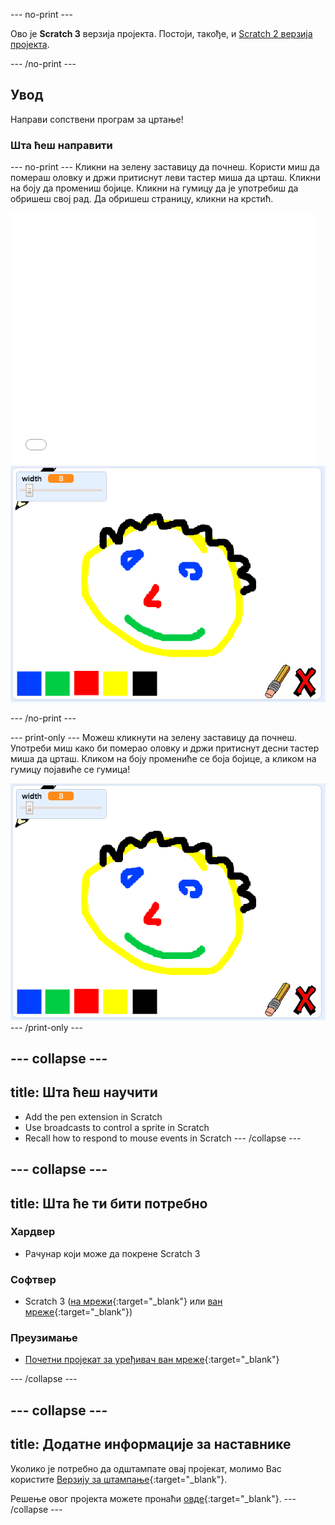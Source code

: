 \--- no-print \---

Ово је **Scratch 3** верзија пројекта. Постоји, такође, и [Scratch 2 верзија пројекта](https://projects.raspberrypi.org/en/projects/paint-box-scratch2).

\--- /no-print \---

## Увод

Направи сопствени програм за цртање!

### Шта ћеш направити

\--- no-print \--- Кликни на зелену заставицу да почнеш. Користи миш да помераш оловку и држи притиснут леви тастер миша да црташ. Кликни на боју да промениш бојице. Кликни на гумицу да је употребиш да обришеш свој рад. Да обришеш страницу, кликни на крстић.

<div class="scratch-preview">
  <iframe allowtransparency="true" width="485" height="402" src="//scratch.mit.edu/projects/embed/267243161/?autostart=false" frameborder="0" scrolling="no"></iframe>
  <img src="images/showcase.png">
</div>

\--- /no-print \---

\--- print-only \--- Можеш кликнути на зелену заставицу да почнеш. Употреби миш како би померао оловку и држи притиснут десни тастер миша да црташ. Кликом на боју промениће се боја бојице, а кликом на гумицу појавиће се гумица!

![showcase](images/showcase.png) \--- /print-only \---

## \--- collapse \---

## title: Шта ћеш научити

+ Add the pen extension in Scratch
+ Use broadcasts to control a sprite in Scratch
+ Recall how to respond to mouse events in Scratch \--- /collapse \---

## \--- collapse \---

## title: Шта ће ти бити потребно

### Хардвер

+ Рачунар који може да покрене Scratch 3

### Софтвер

+ Scratch 3 ([на мрежи](http://rpf.io/scratchon){:target="_blank"} или [ван мреже](http://rpf.io/scratchoff){:target="_blank"})

### Преузимање

+ [Почетни пројекат за уређивач ван мреже](http://rpf.io/p/en/paint-box-go){:target="_blank"}

\--- /collapse \---

## \--- collapse \---

## title: Додатне информације за наставнике

Уколико је потребно да одштампате овај пројекат, молимо Вас користите [Верзију за штампање](https://projects.raspberrypi.org/en/projects/paint-box/print){:target="_blank"}.

Решење овог пројекта можете пронаћи [овде](http://rpf.io/p/en/paint-box-get){:target="_blank"}. \--- /collapse \---